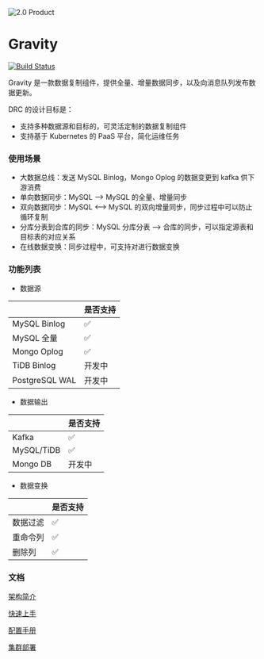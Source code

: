 ![2.0 Product](docs/2.0/product.png)

# Gravity

[![Build Status](https://travis-ci.org/moiot/gravity.svg?branch=master)](https://travis-ci.org/moiot/gravity)

Gravity 是一款数据复制组件，提供全量、增量数据同步，以及向消息队列发布数据更新。

DRC 的设计目标是：
- 支持多种数据源和目标的，可灵活定制的数据复制组件
- 支持基于 Kubernetes 的 PaaS 平台，简化运维任务


### 使用场景

- 大数据总线：发送 MySQL Binlog，Mongo Oplog 的数据变更到 kafka 供下游消费
- 单向数据同步：MySQL --> MySQL 的全量、增量同步
- 双向数据同步：MySQL <--> MySQL 的双向增量同步，同步过程中可以防止循环复制
- 分库分表到合库的同步：MySQL 分库分表 --> 合库的同步，可以指定源表和目标表的对应关系
- 在线数据变换：同步过程中，可支持对进行数据变换

### 功能列表

- 数据源

|   | 是否支持  |
|---|---|
|  MySQL Binlog | ✅  | 
|  MySQL 全量 |  ✅ |   
|  Mongo Oplog | ✅  | 
|  TiDB Binlog | 开发中  |
|  PostgreSQL WAL | 开发中  |

- 数据输出

|   | 是否支持  |
|---|---|
| Kafka | ✅  | 
|  MySQL/TiDB |  ✅ |   
|  Mongo DB | 开发中  | 


- 数据变换

|   | 是否支持  |
|---|---|
| 数据过滤 | ✅  | 
|  重命令列 |  ✅ |   
|   删除列|✅| 


### 文档

[架构简介](docs/2.0/00-arch.md)

[快速上手](docs/2.0/01-quick-start.md)

[配置手册](docs/2.0/02-config-index.md)

[集群部署](https://github.com/moiot/gravity-operator)

